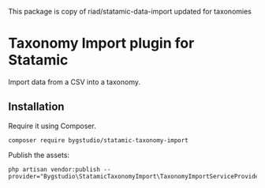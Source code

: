 This package is copy of riad/statamic-data-import updated for taxonomies

# Taxonomy Import plugin for Statamic

Import data from a CSV into a taxonomy.


## Installation

Require it using Composer.

```
composer require bygstudio/statamic-taxonomy-import
```

Publish the assets:

```
php artisan vendor:publish --provider="Bygstudio\StatamicTaxonomyImport\TaxonomyImportServiceProvider"
```


